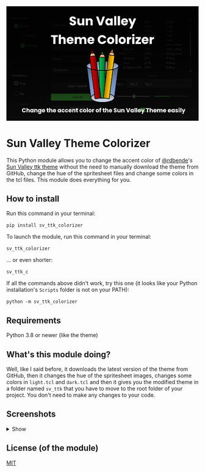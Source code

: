 <div align="center">
  <img width=700 src="https://github.com/Valer100/Sun-Valley-Theme-Colorizer/blob/main/screenshots/image_hero_dark.png?raw=true"/>
</div>

# Sun Valley Theme Colorizer

This Python module allows you to change the accent color of [@rdbende](https://github.com/rdbende)'s [Sun Valley ttk theme](https://github.com/rdbende/Sun-Valley-ttk-theme) without the need to manually download the theme from GitHub, change the hue of the spritesheet files and change some colors in the tcl files. This module does everything for you.

## How to install
Run this command in your terminal:
```
pip install sv_ttk_colorizer
```

To launch the module, run this command in your terminal:
```
sv_ttk_colorizer
```

... or even shorter:
```
sv_ttk_c
```

If all the commands above didn't work, try this one (it looks like your Python installation's ```Scripts``` folder is not on your PATH):
```
python -m sv_ttk_colorizer
```

## Requirements
Python 3.8 or newer (like the theme)

## What's this module doing?
Well, like I said before, it downloads the latest version of the theme from GitHub, then it changes the hue of the spritesheet images, changes some colors in ```light.tcl``` and ```dark.tcl``` and then it gives you the modified theme in a folder named ```sv_ttk``` that you have to move to the root folder of your project. You don't need to make any changes to your code.

## Screenshots
<details>
  <summary>Show</summary>
  <br>
  <img src="https://raw.githubusercontent.com/Valer100/Sun-Valley-Theme-Colorizer/main/screenshots/screenshot_dark.png"/>
  <br><br>
  <img src="https://raw.githubusercontent.com/Valer100/Sun-Valley-Theme-Colorizer/main/screenshots/screenshot_light.png"/>
</details>

## License (of the module)
[MIT](https://github.com/Valer100/Sun-Valley-Theme-Colorizer/blob/main/LICENSE)
